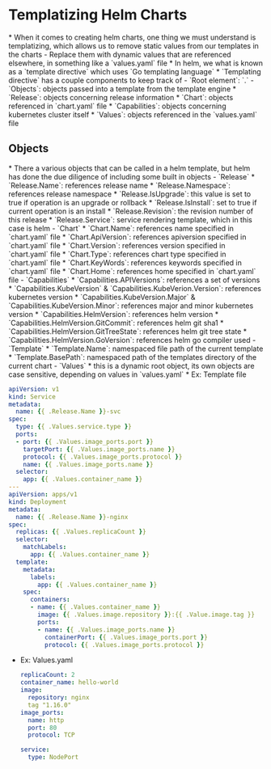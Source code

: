 <h1>Templatizing Helm Charts</h1>
* When it comes to creating helm charts, one thing we must understand is templatizing, which allows us to remove static values from our templates in the charts
  - Replace them with dynamic values that are referenced elsewhere, in something like a `values.yaml` file
* In helm, we what is known as a `template directive` which uses `Go templating language`
* `Templating directive` has a couple components to keep track of
  - `Root element`: `.`
  - `Objects`: objects passed into a template from the template engine
    * `Release`: objects concerning release information
    * `Chart`: objects referenced in `chart.yaml` file
    * `Capabilities`: objects concerning kubernetes cluster itself
    * `Values`: objects referenced in the `values.yaml` file

<h2>Objects</h2>
* There a various objects that can be called in a helm template, but helm has done the due diligence of including some built in objects
  - `Release`
    * `Release.Name`: references release name 
    * `Release.Namespace`: references release namespace
    * `Release.IsUpgrade`: this value is set to true if operation is an upgrade or rollback
    * `Release.IsInstall`: set to true if current operation is an install
    * `Release.Revision`: the revision number of this release
    * `Release.Service`: service rendering template, which in this case is helm
  - `Chart`
    * `Chart.Name`: references name specified in `chart.yaml` file
    * `Chart.ApiVersion`: references apiversion specified in `chart.yaml` file
    * `Chart.Version`: references version specified in `chart.yaml` file
    * `Chart.Type`: references chart type specified in `chart.yaml` file
    * `Chart.KeyWords`: references keywords specified in `chart.yaml` file
    * `Chart.Home`: references home specified in `chart.yaml` file
  - `Capabilities`
    * `Capabilities.APIVersions`: references a set of versions
    * `Capabilities.KubeVersion` & `Capabilities.KubeVerion.Version`: references kubernetes version
    * `Capabilities.KubeVersion.Major` & `Capabilities.KubeVersion.Minor`: references major and minor kubernetes version
    * `Capabilities.HelmVersion`: references helm version
    * `Capabilities.HelmVersion.GitCommit`: references helm git sha1
    * `Capabilities.HelmVersion.GitTreeState`: references helm git tree state
    * `Capabilities.HelmVersion.GoVersion`: references helm go compiler used
  - `Template`
    * `Template.Name`: namespaced file path of the current template
    * `Template.BasePath`: namespaced path of the templates directory of the current chart
  - `Values`
    * this is a dynamic root object, its own objects are case sensitive, depending on values in `values.yaml`
* Ex: Template file

  ```yml
  apiVersion: v1
  kind: Service
  metadata:
    name: {{ .Release.Name }}-svc
  spec:
    type: {{ .Values.service.type }}
    ports: 
    - port: {{ .Values.image_ports.port }}
      targetPort: {{ .Values.image_ports.name }}
      protocol: {{ .Values.image_ports.protocol }}
      name: {{ .Values.image_ports.name }}
    selector:
      app: {{ .Values.container_name }}
  ---
  apiVersion: apps/v1
  kind: Deployment
  metadata:
    name: {{ .Release.Name }}-nginx
  spec: 
    replicas: {{ .Values.replicaCount }}
    selector:
      matchLabels:
        app: {{ .Values.container_name }}
    template:
      metadata:
        labels:
          app: {{ .Values.container_name }}
      spec:
        containers:
        - name: {{ .Values.container_name }}
          image: {{ .Values.image.repository }}:{{ .Value.image.tag }}
          ports:
          - name: {{ .Values.image_ports.name }}
            containerPort: {{ .Values.image_ports.port }}
            protocol: {{ .Values.image_ports.protocol }}
  ```

* Ex: Values.yaml

  ```yml
  replicaCount: 2
  container_name: hello-world
  image:
    repository: nginx
    tag "1.16.0"
  image_ports:
    name: http
    port: 80
    protocol: TCP
  
  service:
    type: NodePort
  ```
